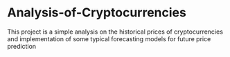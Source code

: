 # Analysis-of-Cryptocurrencies
This project is a simple analysis on the historical prices of cryptocurrencies and implementation of some typical forecasting models for future price prediction 
